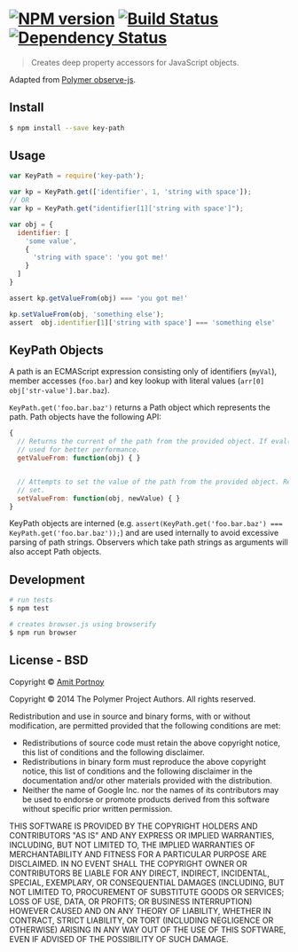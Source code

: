 #  [![NPM version][npm-image]][npm-url] [![Build Status][travis-image]][travis-url] [![Dependency Status][daviddm-image]][daviddm-url]

> Creates deep property accessors for JavaScript objects.

Adapted from [Polymer observe-js](https://github.com/Polymer/observe-js).

## Install

```sh
$ npm install --save key-path
```


## Usage

```js
var KeyPath = require('key-path');

var kp = KeyPath.get(['identifier', 1, 'string with space']);
// OR
var kp = KeyPath.get("identifier[1]['string with space']");

var obj = {
  identifier: [
    'some value',
    {
      'string with space': 'you got me!'
    }
  ]
}

assert kp.getValueFrom(obj) === 'you got me!'

kp.setValueFrom(obj, 'something else');
assert  obj.identifier[1]['string with space'] === 'something else'
```

## KeyPath Objects

A path is an ECMAScript expression consisting only of identifiers (`myVal`), member accesses (`foo.bar`) and key lookup with literal values (`arr[0]` `obj['str-value'].bar.baz`).

`KeyPath.get('foo.bar.baz')` returns a Path object which represents the path. Path objects have the following API:

```JavaScript
{
  // Returns the current of the path from the provided object. If eval() is available, a compiled getter will be
  // used for better performance.
  getValueFrom: function(obj) { }


  // Attempts to set the value of the path from the provided object. Returns true IFF the path was reachable and
  // set.
  setValueFrom: function(obj, newValue) { }
}
```

KeyPath objects are interned (e.g. `assert(KeyPath.get('foo.bar.baz') === KeyPath.get('foo.bar.baz'));`) and are used internally to avoid excessive parsing of path strings. Observers which take path strings as arguments will also accept Path objects.

## Development

```sh
# run tests
$ npm test

# creates browser.js using browserify
$ npm run browser
```


## License - BSD

Copyright © [Amit Portnoy](https://github.com/amitport)

Copyright © 2014 The Polymer Project Authors. All rights reserved.

Redistribution and use in source and binary forms, with or without
modification, are permitted provided that the following conditions are
met:

   * Redistributions of source code must retain the above copyright
notice, this list of conditions and the following disclaimer.
   * Redistributions in binary form must reproduce the above
copyright notice, this list of conditions and the following disclaimer
in the documentation and/or other materials provided with the
distribution.
   * Neither the name of Google Inc. nor the names of its
contributors may be used to endorse or promote products derived from
this software without specific prior written permission.

THIS SOFTWARE IS PROVIDED BY THE COPYRIGHT HOLDERS AND CONTRIBUTORS
"AS IS" AND ANY EXPRESS OR IMPLIED WARRANTIES, INCLUDING, BUT NOT
LIMITED TO, THE IMPLIED WARRANTIES OF MERCHANTABILITY AND FITNESS FOR
A PARTICULAR PURPOSE ARE DISCLAIMED. IN NO EVENT SHALL THE COPYRIGHT
OWNER OR CONTRIBUTORS BE LIABLE FOR ANY DIRECT, INDIRECT, INCIDENTAL,
SPECIAL, EXEMPLARY, OR CONSEQUENTIAL DAMAGES (INCLUDING, BUT NOT
LIMITED TO, PROCUREMENT OF SUBSTITUTE GOODS OR SERVICES; LOSS OF USE,
DATA, OR PROFITS; OR BUSINESS INTERRUPTION) HOWEVER CAUSED AND ON ANY
THEORY OF LIABILITY, WHETHER IN CONTRACT, STRICT LIABILITY, OR TORT
(INCLUDING NEGLIGENCE OR OTHERWISE) ARISING IN ANY WAY OUT OF THE USE
OF THIS SOFTWARE, EVEN IF ADVISED OF THE POSSIBILITY OF SUCH DAMAGE.

[npm-image]: https://img.shields.io/npm/v/key-path.svg?style=flat
[npm-url]: https://npmjs.org/package/key-path
[travis-image]: https://travis-ci.org/CardForest/key-path.svg?branch=master
[travis-url]: https://travis-ci.org/CardForest/key-path
[daviddm-image]: https://david-dm.org/CardForest/key-path.svg?theme=shields.io
[daviddm-url]: https://david-dm.org/CardForest/key-path
